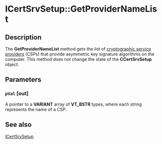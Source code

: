 # ICertSrvSetup::GetProviderNameList

## Description

The **GetProviderNameList** method gets the list of [cryptographic service providers](https://learn.microsoft.com/windows/desktop/SecGloss/c-gly) (CSPs) that provide asymmetric key signature algorithms on the computer. This method does not change the state of the **CCertSrvSetup** object.

## Parameters

### `pVal` [out]

A pointer to a **VARIANT** array of **VT_BSTR** types, where each string represents the name of a CSP.

## See also

[ICertSrvSetup](https://learn.microsoft.com/windows/desktop/api/casetup/nn-casetup-icertsrvsetup)